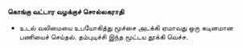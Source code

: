 **கொங்கு வட்டார வழக்குச் சொல்லகராதி**
- உடல் வலிமையை உபயோகித்து மூச்சை அடக்கி ஏமாவது ஒரு கடினமான பணியைச் செய்தல். தம்புடிச்சி இந்த மூட்டய தூக்கி வெச்ச.

